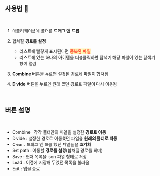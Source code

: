 ## 사용법 📙

<br>

1. 애플리케이션에 폴더를 **드래그 앤 드롭**
2. 합쳐질 **경로를 설정**
    - 리스트에 빨갛게 표시된다면 
 <span style='background-color: #fff5b1; color: red'>중복된 파일</span>  
    - 리스트에 있는 하나의 아이템을 더블클릭하면 탐색기 해당 파일이 있는 탐색기 창이 열림

3. **Combine** 버튼을 누르면 설정된 경로에 파일이 합쳐짐
4. **Divide** 버튼을 누르면 원래 있던 경로로 파일이 다시 이동됨


<br>

## 버튼 설명
<br>

* Combine : 각각 폴더안의 파일을 설정한 **경로로 이동**
* Divide : 설정한 경로로 이동했던 파일을 **원래의 폴더로 이동**
* Clear : 드래그 앤 드롭 했던 파일들을 **초기화**
* Set path : 이동할 **경로를 설정**(합쳐질 경로를 의미)
* Save : 현재 목록을 json 파일 형태로 저장
* Load : 이전에 저장해 두었던 목록을 불러옴
* Exit : 앱을 종료